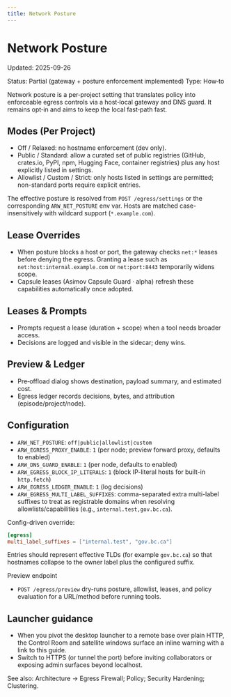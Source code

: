 ```yaml
---
title: Network Posture
---
```


# Network Posture

Updated: 2025-09-26

Status: Partial (gateway + posture enforcement implemented)
Type: How‑to

Network posture is a per‑project setting that translates policy into enforceable egress controls via a host‑local gateway and DNS guard. It remains opt‑in and aims to keep the local fast‑path fast.

## Modes (Per Project)
- Off / Relaxed: no hostname enforcement (dev only).
- Public / Standard: allow a curated set of public registries (GitHub, crates.io, PyPI, npm, Hugging Face, container registries) plus any host explicitly listed in settings.
- Allowlist / Custom / Strict: only hosts listed in settings are permitted; non-standard ports require explicit entries.

The effective posture is resolved from `POST /egress/settings` or the corresponding `ARW_NET_POSTURE` env var. Hosts are matched case-insensitively with wildcard support (`*.example.com`).

## Lease Overrides
- When posture blocks a host or port, the gateway checks `net:*` leases before denying the egress. Granting a lease such as `net:host:internal.example.com` or `net:port:8443` temporarily widens scope.
- Capsule leases (Asimov Capsule Guard · alpha) refresh these capabilities automatically once adopted.

## Leases & Prompts
- Prompts request a lease (duration + scope) when a tool needs broader access.
- Decisions are logged and visible in the sidecar; deny wins.

## Preview & Ledger
- Pre‑offload dialog shows destination, payload summary, and estimated cost.
- Egress ledger records decisions, bytes, and attribution (episode/project/node).

## Configuration
- `ARW_NET_POSTURE`: `off|public|allowlist|custom`
- `ARW_EGRESS_PROXY_ENABLE`: `1` (per node; preview forward proxy, defaults to enabled)
- `ARW_DNS_GUARD_ENABLE`: `1` (per node, defaults to enabled)
- `ARW_EGRESS_BLOCK_IP_LITERALS`: `1` (block IP-literal hosts for built-in `http.fetch`)
- `ARW_EGRESS_LEDGER_ENABLE`: `1` (log decisions)
- `ARW_EGRESS_MULTI_LABEL_SUFFIXES`: comma-separated extra multi-label suffixes to treat as registrable domains when resolving allowlists/capabilities (e.g., `internal.test,gov.bc.ca`).

Config-driven override:

```toml
[egress]
multi_label_suffixes = ["internal.test", "gov.bc.ca"]
```

Entries should represent effective TLDs (for example `gov.bc.ca`) so that hostnames collapse to the owner label plus the configured suffix.

Preview endpoint
- `POST /egress/preview` dry-runs posture, allowlist, leases, and policy evaluation for a URL/method before running tools.

## Launcher guidance
- When you pivot the desktop launcher to a remote base over plain HTTP, the Control Room and satellite windows surface an inline warning with a link to this guide.
- Switch to HTTPS (or tunnel the port) before inviting collaborators or exposing admin surfaces beyond localhost.

See also: Architecture → Egress Firewall; Policy; Security Hardening; Clustering.
